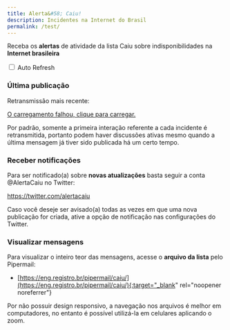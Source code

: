 ```yaml
---
title: Alerta&#58; Caiu!
description: Incidentes na Internet do Brasil
permalink: /test/
---
```


Receba os **alertas** de atividade da lista Caiu sobre indisponibilidades na **Internet brasileira**

<input type="checkbox" onclick="toggleAutoRefresh(this);" id="reloadCB"> Auto Refresh

<script>
var reloading;
function checkReloading() {
    if (window.location.hash=="#autoreload") {
        reloading=setTimeout("window.location.reload();", 60000);
        document.getElementById("reloadCB").checked=true;
    }
}
function toggleAutoRefresh(cb) {
    if (cb.checked) {
        window.location.replace("#autoreload");
        reloading=setTimeout("window.location.reload();", 60000);
    } else {
        window.location.replace("#");
        clearTimeout(reloading);
    }
}
window.onload=checkReloading;
</script>

### Última publicação

Retransmissão mais recente:

<a 
  class="twitter-timeline" 
  data-lang="pt" 
  data-link-color="#BE102E" 
  data-tweet-limit="1" 
  data-chrome="noheader nofooter noborders" 
  target="_blank" 
  rel="nofollow noopener noreferrer" 
  href="https://twitter.com/AlertaCaiu?ref_src=twsrc%5Etfw">
    O carregamento falhou, clique para carregar.
</a>
<script async src="https://platform.twitter.com/widgets.js" charset="utf-8"></script>

<p class="smaller">Por padrão, somente a primeira interação referente a cada incidente é retransmitida, portanto podem haver discussões ativas mesmo quando a última mensagem já tiver sido publicada há um certo tempo.</p>

### Receber notificações

Para ser notificado(a) sobre **novas atualizações** basta seguir a conta @AlertaCaiu no Twitter: 

<a 
class="twitter-follow-button lazyload" 
data-size="large" 
data-show-count="false" 
target="_blank" 
rel="noopener noreferrer" 
href="https://twitter.com/AlertaCaiu?ref_src=twsrc%5Etfw">
  https://twitter.com/alertacaiu
</a>

<p class="smaller">Caso você deseje ser avisado(a) todas as vezes em que uma nova publicação for criada, ative a opção de notificação nas configurações do Twitter.</p>

### Visualizar mensagens

Para visualizar o inteiro teor das mensagens, acesse o **arquivo da lista** pelo Pipermail:

- [https://eng.registro.br/pipermail/caiu/](https://eng.registro.br/pipermail/caiu/){:target="_blank" rel="noopener noreferrer"}

<p class="smaller">Por não possuir design responsivo, a navegação nos arquivos é melhor em computadores, no entanto é possível utilizá-la em celulares aplicando o zoom.</p>
